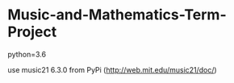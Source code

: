 # Music-and-Mathematics-Term-Project

python=3.6

use music21 6.3.0 from PyPi
(http://web.mit.edu/music21/doc/)
